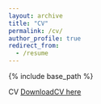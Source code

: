```yaml
---
layout: archive
title: "CV"
permalink: /cv/
author_profile: true
redirect_from:
  - /resume
---
```


{% include base_path %}

CV [DownloadCV here](http://sotiriskak.github.io/files/SK_Resume.pdf.pdf)